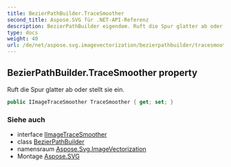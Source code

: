 ```yaml
---
title: BezierPathBuilder.TraceSmoother
second_title: Aspose.SVG für .NET-API-Referenz
description: BezierPathBuilder eigendom. Ruft die Spur glatter ab oder stellt sie ein.
type: docs
weight: 40
url: /de/net/aspose.svg.imagevectorization/bezierpathbuilder/tracesmoother/
---
```

## BezierPathBuilder.TraceSmoother property

Ruft die Spur glatter ab oder stellt sie ein.

```csharp
public IImageTraceSmoother TraceSmoother { get; set; }
```

### Siehe auch

* interface [IImageTraceSmoother](../../iimagetracesmoother/)
* class [BezierPathBuilder](../)
* namensraum [Aspose.Svg.ImageVectorization](../../bezierpathbuilder/)
* Montage [Aspose.SVG](../../../)


